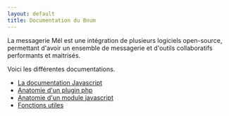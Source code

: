 ```yaml
---
layout: default
title: Documentation du Bnum
---
```


La messagerie Mél est une intégration de plusieurs logiciels open-source, permettant d'avoir un ensemble de messagerie et d'outils collaboratifs performants et maitrisés.   

Voici les différentes documentations.   

- [La documentation Javascript](https://messagerie-melanie2.github.io/Bnum/Documentation/jsDoc/)
- [Anatomie d'un plugin php](https://messagerie-melanie2.github.io/Bnum/Documentation/plugin_php)
- [Anatomie d'un module javascript](https://messagerie-melanie2.github.io/Bnum/Documentation/module_js)
- [Fonctions utiles](https://github.com/messagerie-melanie2/Roundcube-plugins-Mel/wiki/Fonctions-utiles-Javascript)